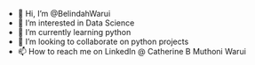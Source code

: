 - 👋 Hi, I’m @BelindahWarui
- 👀 I’m interested in Data Science 
- 🌱 I’m currently learning python
- 💞️ I’m looking to collaborate on python projects 
- 📫 How to reach me on LinkedIn @ Catherine B Muthoni Warui 

<!---
BelindahWarui/BelindahWarui is a ✨ special ✨ repository because its `README.md` (this file) appears on your GitHub profile.
You can click the Preview link to take a look at your changes.
--->
